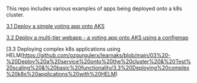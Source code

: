 This repo includes various examples of apps being deployed onto a k8s cluster.

[3.1 Deploy a simple voting app onto AKS](https://github.com/ozgurgulerx/learnaks/blob/main/03%20-%20Deploy%20a%20service%20onto%20the%20cluster%20%26%20Test%20scaling%20%26%20basic%20functionality/3.1%20Deploy%20a%20simple%20voting%20app.md)

[3.2 Deploy a multi-tier webapp - a voting app  onto AKS using a configmap](https://github.com/ozgurgulerx/learnaks/blob/main/03%20-%20Deploy%20a%20service%20onto%20the%20cluster%20%26%20Test%20scaling%20%26%20basic%20functionality/3.2%20Deploy%20a%20sample%20guestbook%20application.md)

[3.3 Deploying complex k8s applications using HELM(https://github.com/ozgurgulerx/learnaks/blob/main/03%20-%20Deploy%20a%20service%20onto%20the%20cluster%20&%20Test%20scaling%20&%20basic%20functionality/3.3%20Deploying%20complex%20k8s%20applications%20with%20HELM)


